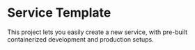 # Service Template

This project lets you easily create a new service, with pre-built containerized development and production setups.